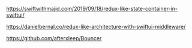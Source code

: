 https://swiftwithmajid.com/2019/09/18/redux-like-state-container-in-swiftui/

https://danielbernal.co/redux-like-architecture-with-swiftui-middleware/

https://github.com/afterxleep/Bouncer
